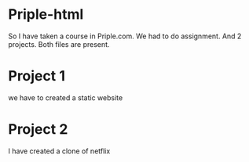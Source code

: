 # Priple-html

So I have taken a course in Priple.com.
We had to do assignment. And 2 projects. Both files are present.

# Project 1
we have to created a static website

# Project 2
I have created a clone of netflix
